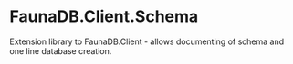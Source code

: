 # FaunaDB.Client.Schema
Extension library to FaunaDB.Client - allows documenting of schema and one line database creation.
